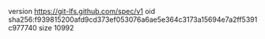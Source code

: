 version https://git-lfs.github.com/spec/v1
oid sha256:f939815200afd9cd373ef053076a6ae5e364c3173a15694e7a2ff5391c977740
size 10992
